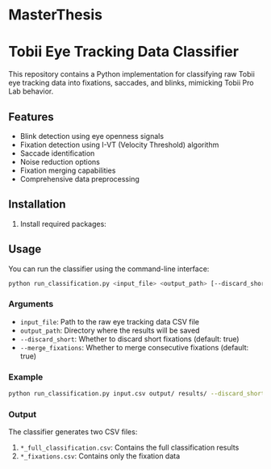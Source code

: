 # MasterThesis

# Tobii Eye Tracking Data Classifier

This repository contains a Python implementation for classifying raw Tobii eye tracking data into fixations, saccades, and blinks, mimicking Tobii Pro Lab behavior.

## Features

- Blink detection using eye openness signals
- Fixation detection using I-VT (Velocity Threshold) algorithm
- Saccade identification
- Noise reduction options
- Fixation merging capabilities
- Comprehensive data preprocessing

## Installation


1. Install required packages:


## Usage

You can run the classifier using the command-line interface:

```bash
python run_classification.py <input_file> <output_path> [--discard_short true|false] [--merge_fixations true|false]
```

### Arguments

- `input_file`: Path to the raw eye tracking data CSV file
- `output_path`: Directory where the results will be saved
- `--discard_short`: Whether to discard short fixations (default: true)
- `--merge_fixations`: Whether to merge consecutive fixations (default: true)

### Example

```bash
python run_classification.py input.csv output/ results/ --discard_short true --merge_fixations true
```

### Output

The classifier generates two CSV files:
1. `*_full_classification.csv`: Contains the full classification results
2. `*_fixations.csv`: Contains only the fixation data





